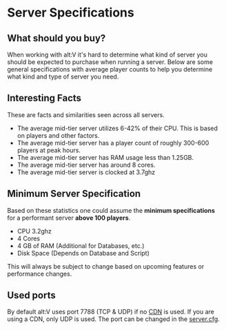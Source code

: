 # Server Specifications

## What should you buy?
When working with alt:V it's hard to determine what kind of server you should be expected to purchase when running a server.
Below are some general specifications with average player counts to help you determine what kind and type of server you need.

## Interesting Facts

These are facts and similarities seen across all servers.

- The average mid-tier server utilizes 6-42% of their CPU. This is based on players and other factors.
- The average mid-tier server has a player count of roughly 300-600 players at peak hours.
- The average mid-tier server has RAM usage less than 1.25GB.
- The average mid-tier server has around 8 cores.
- The average mid-tier server is clocked at 3.7ghz

## Minimum Server Specification

Based on these statistics one could assume the **minimum specifications** for a performant server **above 100 players**.

- CPU 3.2ghz
- 4 Cores
- 4 GB of RAM (Additional for Databases, etc.)
- Disk Space (Depends on Database and Script)

This will always be subject to change based on upcoming features or performance changes.

## Used ports

By default alt:V uses port 7788 (TCP & UDP) if no [CDN](~/articles/cdn.md) is used. If you are using a CDN, only UDP is used.
The port can be changed in the [server.cfg](~/articles/configs/server.md).